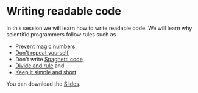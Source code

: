 # Writing readable code
In this session we will learn how to write readable code. 
We will learn why scientific programmers follow rules such as 
* [Prevent magic numbers](https://en.wikipedia.org/wiki/Magic_number_(programming)),
* [Don't repeat yourself](https://en.wikipedia.org/wiki/Don%27t_repeat_yourself),
* Don't write [Spaghetti code](https://en.wikipedia.org/wiki/Spaghetti_code),
* [Divide and rule](https://www.quora.com/What-is-divide-and-conquer-programming-strategy) and
* [Keep it simple and short](https://en.wikipedia.org/wiki/KISS_principle)

You can download the [Slides](Writing_readable_code.pdf).